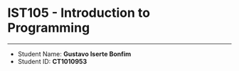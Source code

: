 # IST105 - Introduction to Programming

---

- Student Name: <b>Gustavo Iserte Bonfim</b>
- Student ID: <b>CT1010953</b>
